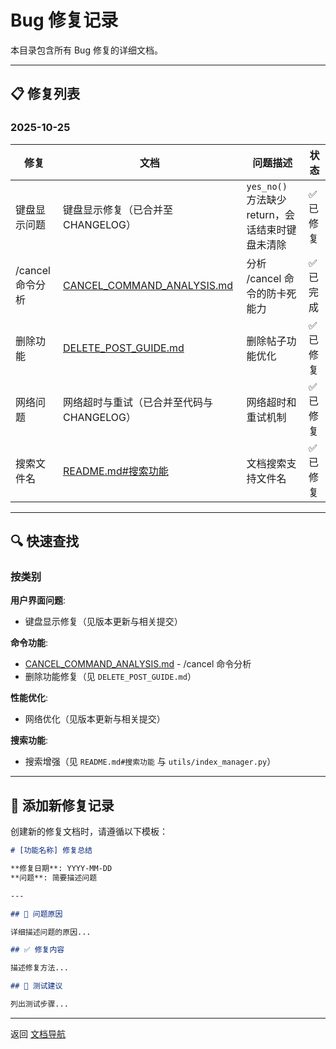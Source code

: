 # Bug 修复记录

本目录包含所有 Bug 修复的详细文档。

---

## 📋 修复列表

### 2025-10-25

| 修复 | 文档 | 问题描述 | 状态 |
|------|------|---------|------|
| 键盘显示问题 | 键盘显示修复（已合并至 CHANGELOG） | `yes_no()` 方法缺少 return，会话结束时键盘未清除 | ✅ 已修复 |
| /cancel 命令分析 | [CANCEL_COMMAND_ANALYSIS.md](CANCEL_COMMAND_ANALYSIS.md) | 分析 /cancel 命令的防卡死能力 | ✅ 已完成 |
| 删除功能 | [DELETE_POST_GUIDE.md](../../DELETE_POST_GUIDE.md) | 删除帖子功能优化 | ✅ 已修复 |
| 网络问题 | 网络超时与重试（已合并至代码与 CHANGELOG） | 网络超时和重试机制 | ✅ 已修复 |
| 搜索文件名 | [README.md#搜索功能](../../README.md#搜索功能) | 文档搜索支持文件名 | ✅ 已修复 |

---

## 🔍 快速查找

### 按类别

**用户界面问题**:
- 键盘显示修复（见版本更新与相关提交）

**命令功能**:
- [CANCEL_COMMAND_ANALYSIS.md](CANCEL_COMMAND_ANALYSIS.md) - /cancel 命令分析
- 删除功能修复（见 `DELETE_POST_GUIDE.md`）

**性能优化**:
- 网络优化（见版本更新与相关提交）

**搜索功能**:
- 搜索增强（见 `README.md#搜索功能` 与 `utils/index_manager.py`）

---

## 📝 添加新修复记录

创建新的修复文档时，请遵循以下模板：

```markdown
# [功能名称] 修复总结

**修复日期**: YYYY-MM-DD  
**问题**: 简要描述问题

---

## 🐛 问题原因

详细描述问题的原因...

## ✅ 修复内容

描述修复方法...

## 🧪 测试建议

列出测试步骤...
```

---

返回 [文档导航](../INDEX.md)

